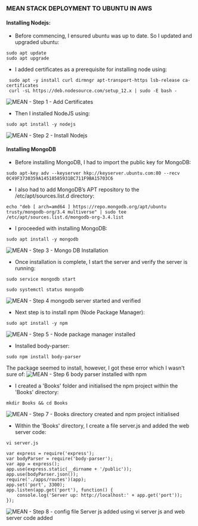 ### MEAN STACK DEPLOYMENT TO UBUNTU IN AWS

#### Installing Nodejs:
* Before commencing, I ensured ubuntu was up to date. So I updated and upgraded ubuntu:
```
sudo apt update
sudo apt upgrade
```
* I added certificates as a prerequisite for installing node using:
```
 sudo apt -y install curl dirmngr apt-transport-https lsb-release ca-certificates
 curl -sL https://deb.nodesource.com/setup_12.x | sudo -E bash -
 ```
 ![MEAN - Step 1 - Add Certificates](https://user-images.githubusercontent.com/116941965/211064623-73bd5694-4277-483e-b779-b565060b78d4.PNG)
 
 * Then I installed NodeJS using:
```
sudo apt install -y nodejs
```
![MEAN - Step 2 - Install Nodejs](https://user-images.githubusercontent.com/116941965/211075270-e7bae615-cfe9-4327-b8d0-ee79a4a25a6e.PNG)

#### Installing MongoDB
* Before installing MongoDB, I had to import the public key for MongoDB:
```
sudo apt-key adv --keyserver hkp://keyserver.ubuntu.com:80 --recv 0C49F3730359A14518585931BC711F9BA15703C6
```
* I also had to add MongoDB’s APT repository to the /etc/apt/sources.list.d directory:
```
echo "deb [ arch=amd64 ] https://repo.mongodb.org/apt/ubuntu trusty/mongodb-org/3.4 multiverse" | sudo tee /etc/apt/sources.list.d/mongodb-org-3.4.list
```
* I proceeded with installing MongoDB:
```
sudo apt install -y mongodb
```
![MEAN - Step 3 - Mongo DB Installation](https://user-images.githubusercontent.com/116941965/211077782-e3c3ffd1-f5b2-4736-9346-d96af8d84ea1.PNG)
* Once installation is complete, I start the server and verify the server is running:
```
sudo service mongodb start
```
```
sudo systemctl status mongodb
```
![MEAN - Step 4 mongodb server started and verified](https://user-images.githubusercontent.com/116941965/211078423-fa53a318-ad43-42a4-9cda-e34108f9da98.PNG)
* Next step is to install npm (Node Package Manager):
```
sudo apt install -y npm
```
![MEAN - Step 5 - Node package manager installed](https://user-images.githubusercontent.com/116941965/211079124-610d4225-7719-41d6-8c55-d5cd4990a042.PNG)
* Installed body-parser:
```
sudo npm install body-parser
```
The package seemed to install, however, I got these error which I wasn't sure of:
![MEAN - Step 6 body parser installed with npm](https://user-images.githubusercontent.com/116941965/211081056-269055ee-86eb-4c08-859d-2acd922c8da9.PNG)
* I created a 'Books' folder and initialised the npm project within the 'Books' directory:
```
mkdir Books && cd Books
```
![MEAN - Step 7 - Books directory created and npm project initialised](https://user-images.githubusercontent.com/116941965/211081787-42000c8d-0c42-4478-8eab-e0528cf11e6f.PNG)
* Within the 'Books' directory, I create a file server.js and added the web server code:
```
vi server.js
```
```
var express = require('express');
var bodyParser = require('body-parser');
var app = express();
app.use(express.static(__dirname + '/public'));
app.use(bodyParser.json());
require('./apps/routes')(app);
app.set('port', 3300);
app.listen(app.get('port'), function() {
    console.log('Server up: http://localhost:' + app.get('port'));
});
```
![MEAN - Step 8 - config file Server js added using vi server js and web server code added](https://user-images.githubusercontent.com/116941965/211082599-27a5bce7-60b2-458d-9aa9-40544d2ea23e.PNG)






